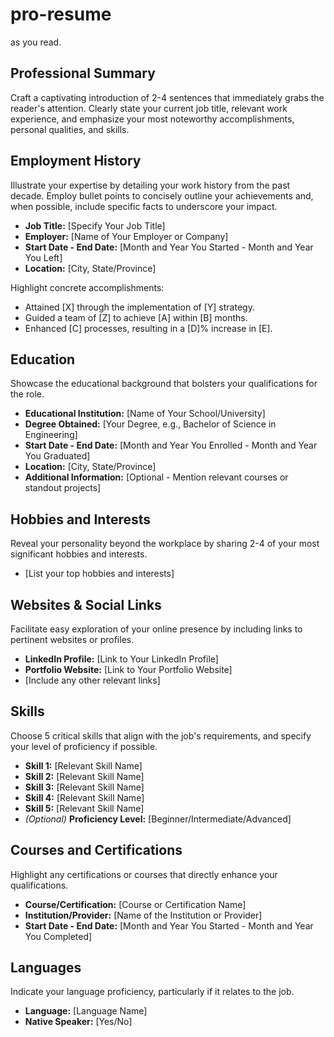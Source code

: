 # pro-resume
as you read.

## Professional Summary
Craft a captivating introduction of 2-4 sentences that immediately grabs the reader's attention. Clearly state your current job title, relevant work experience, and emphasize your most noteworthy accomplishments, personal qualities, and skills.

## Employment History
Illustrate your expertise by detailing your work history from the past decade. Employ bullet points to concisely outline your achievements and, when possible, include specific facts to underscore your impact.

- **Job Title:** [Specify Your Job Title]
- **Employer:** [Name of Your Employer or Company]
- **Start Date - End Date:** [Month and Year You Started - Month and Year You Left]
- **Location:** [City, State/Province]

Highlight concrete accomplishments:
- Attained [X] through the implementation of [Y] strategy.
- Guided a team of [Z] to achieve [A] within [B] months.
- Enhanced [C] processes, resulting in a [D]% increase in [E].

## Education
Showcase the educational background that bolsters your qualifications for the role.

- **Educational Institution:** [Name of Your School/University]
- **Degree Obtained:** [Your Degree, e.g., Bachelor of Science in Engineering]
- **Start Date - End Date:** [Month and Year You Enrolled - Month and Year You Graduated]
- **Location:** [City, State/Province]
- **Additional Information:** [Optional - Mention relevant courses or standout projects]

## Hobbies and Interests
Reveal your personality beyond the workplace by sharing 2-4 of your most significant hobbies and interests.

- [List your top hobbies and interests]

## Websites & Social Links
Facilitate easy exploration of your online presence by including links to pertinent websites or profiles.

- **LinkedIn Profile:** [Link to Your LinkedIn Profile]
- **Portfolio Website:** [Link to Your Portfolio Website]
- [Include any other relevant links]

## Skills
Choose 5 critical skills that align with the job's requirements, and specify your level of proficiency if possible.

- **Skill 1:** [Relevant Skill Name]
- **Skill 2:** [Relevant Skill Name]
- **Skill 3:** [Relevant Skill Name]
- **Skill 4:** [Relevant Skill Name]
- **Skill 5:** [Relevant Skill Name]
- *(Optional)* **Proficiency Level:** [Beginner/Intermediate/Advanced]

## Courses and Certifications
Highlight any certifications or courses that directly enhance your qualifications.

- **Course/Certification:** [Course or Certification Name]
- **Institution/Provider:** [Name of the Institution or Provider]
- **Start Date - End Date:** [Month and Year You Started - Month and Year You Completed]

## Languages
Indicate your language proficiency, particularly if it relates to the job.

- **Language:** [Language Name]
- **Native Speaker:** [Yes/No]